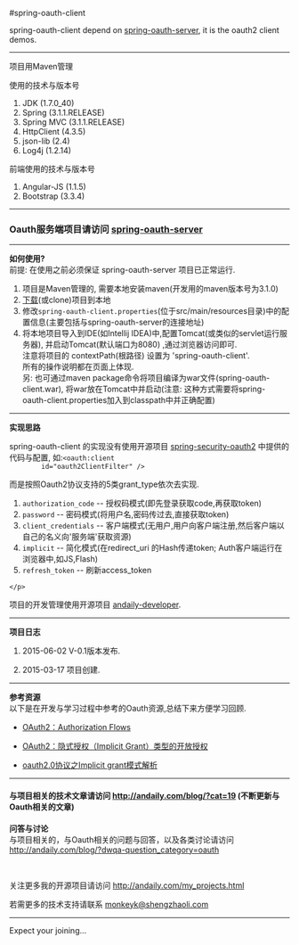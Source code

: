 #spring-oauth-client

<div>
  spring-oauth-client depend on <a href="http://git.oschina.net/shengzhao/spring-oauth-server">spring-oauth-server</a>,
  it is the oauth2 client demos.
</div>

<hr/>


项目用Maven管理


使用的技术与版本号
<ol>
     <li>JDK (1.7.0_40)</li>
     <li>Spring (3.1.1.RELEASE)</li>
     <li>Spring MVC (3.1.1.RELEASE)</li>
     <li>HttpClient (4.3.5)</li>
     <li>json-lib (2.4)</li>
     <li>Log4j (1.2.14)</li>
</ol>
前端使用的技术与版本号
<ol>
    <li>Angular-JS (1.1.5)</li>
    <li>Bootstrap (3.3.4)</li>
</ol>
<hr/>

<h3>
    Oauth服务端项目请访问 <a href="http://git.oschina.net/shengzhao/spring-oauth-server">spring-oauth-server</a>
</h3>

<hr/>
<p>
    <strong>如何使用?</strong>
    <br/>
    前提: 在使用之前必须保证 spring-oauth-server 项目已正常运行.
    <ol>
        <li>
            项目是Maven管理的, 需要本地安装maven(开发用的maven版本号为3.1.0)
        </li>
        <li>
            <a href="http://git.oschina.net/mkk/spring-oauth-client/repository/archive?ref=master">下载</a>(或clone)项目到本地
        </li>
        <li>
            修改<code>spring-oauth-client.properties</code>(位于src/main/resources目录)中的配置信息(主要包括与spring-oauth-server的连接地址)
        </li>
        <li>
            将本地项目导入到IDE(如Intellij IDEA)中,配置Tomcat(或类似的servlet运行服务器), 并启动Tomcat(默认端口为8080) ,通过浏览器访问即可.
            <br/>
            注意将项目的 contextPath(根路径) 设置为 'spring-oauth-client'.
            <br/>
            所有的操作说明都在页面上体现.
            <br/>
               另: 也可通过maven package命令将项目编译为war文件(spring-oauth-client.war),
                     将war放在Tomcat中并启动(注意: 这种方式需要将spring-oauth-client.properties加入到classpath中并正确配置)
        </li>
    </ol>
</p>


<hr/>
<div>
    <strong>实现思路</strong>
    <p>
        spring-oauth-client 的实现没有使用开源项目 <a
            href="https://github.com/spring-projects/spring-security-oauth/tree/master/spring-security-oauth2"
            target="_blank">spring-security-oauth2</a> 中提供的代码与配置, 如:<code>&lt;oauth:client
        id="oauth2ClientFilter" /&gt;</code>
    </p>
    <p>
        而是按照Oauth2协议支持的5类grant_type依次去实现.
        <br/>
        <ol>
            <li><code>authorization_code</code> -- 授权码模式(即先登录获取code,再获取token)</li>
            <li><code>password</code> -- 密码模式(将用户名,密码传过去,直接获取token)</li>
            <li><code>client_credentials</code> -- 客户端模式(无用户,用户向客户端注册,然后客户端以自己的名义向'服务端'获取资源)</li>
            <li><code>implicit</code> -- 简化模式(在redirect_uri 的Hash传递token; Auth客户端运行在浏览器中,如JS,Flash)</li>
            <li><code>refresh_token</code> -- 刷新access_token</li>
        </ol>

    </p>
</div>

<p>
    项目的开发管理使用开源项目 <a href="http://git.oschina.net/mkk/andaily-developer">andaily-developer</a>.
</p>
<hr/>

<p>
    <strong>项目日志</strong>
    <ol>
        <li>
            <p>2015-06-02    V-0.1版本发布. </p>
        </li>
        <li>
            <p>2015-03-17    项目创建. </p>
        </li>
    </ol>
</p>

<hr/>
<p>
    <strong>参考资源</strong>
    <br/>
    以下是在开发与学习过程中参考的Oauth资源,总结下来方便学习回顾.
    <ul>
        <li><p>
            <a href="http://www.dannysite.com/blog/176/">OAuth2：Authorization Flows</a>
        </p></li>
        <li><p>
            <a href="http://www.dannysite.com/blog/178/">OAuth2：隐式授权（Implicit Grant）类型的开放授权</a>
        </p></li>
        <li><p>
            <a href="http://www.tuicool.com/articles/QrUVvuf">oauth2.0协议之Implicit grant模式解析</a>
        </p></li>
    </ul>
</p>

<hr/>
<h4>
    与项目相关的技术文章请访问 <a href="http://andaily.com/blog/?cat=19">http://andaily.com/blog/?cat=19</a> (不断更新与Oauth相关的文章)
</h4>
<p>
    <strong>问答与讨论</strong>
    <br/>
    与项目相关的，与Oauth相关的问题与回答，以及各类讨论请访问<br/>
    <a href="http://andaily.com/blog/?dwqa-question_category=oauth">http://andaily.com/blog/?dwqa-question_category=oauth</a>
</p>

<br/>
<p>
 关注更多我的开源项目请访问 <a href="http://andaily.com/my_projects.html">http://andaily.com/my_projects.html</a>
</p>
<p>
 若需更多的技术支持请联系 <a href="mailto:monkeyk@shengzhaoli.com">monkeyk@shengzhaoli.com</a>
</p>

<hr/>
<div>
  Expect your joining...
</div>